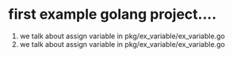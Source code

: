 # first example golang project....

1. we talk about assign variable in pkg/ex_variable/ex_variable.go
2. we talk about assign variable in pkg/ex_variable/ex_variable.go
